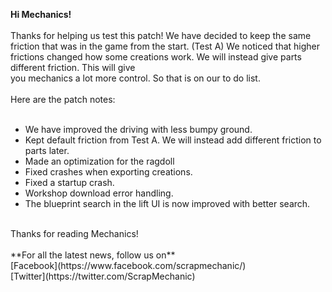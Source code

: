 **Hi Mechanics!**<br/>
<br/>
Thanks for helping us test this patch! We have decided to keep the same friction that was in the game from the start. (Test A) We noticed that higher frictions changed how some creations work. We will instead give parts different friction. This will give<br/>
you mechanics a lot more control. So that is on our to do list. <br/>
<br/>
Here are the patch notes:<br/>
<br/>
* We have improved the driving with less bumpy ground.<br/>
* Kept default friction from Test A. We will instead add different friction to parts later. <br/>
* Made an optimization for the ragdoll<br/>
* Fixed crashes when exporting creations.<br/>
* Fixed a startup crash.<br/>
* Workshop download error handling.<br/>
* The blueprint search in the lift UI is now improved with better search.<br/>
<br/>
Thanks for reading Mechanics! <br/>
<br/>
**For all the latest news, follow us on**<br/>
[Facebook](https://www.facebook.com/scrapmechanic/)<br/>
[Twitter](https://twitter.com/ScrapMechanic)<br/>
